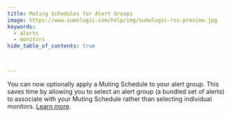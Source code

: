 ```yaml
---
title: Muting Schedules for Alert Groups
image: https://www.sumologic.com/help/img/sumologic-rss-preview.jpg
keywords:
  - alerts
  - monitors
hide_table_of_contents: true



---
```


You can now optionally apply a Muting Schedule to your alert group. This saves time by allowing you to select an alert group (a bundled set of alerts) to associate with your Muting Schedule rather than selecting individual monitors. [Learn more](/docs/alerts/monitors/muting-schedules/#set-a-muting-schedule-for-an-alert-group).

